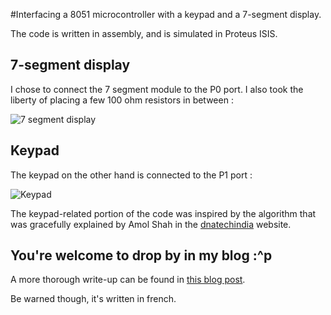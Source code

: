 #Interfacing a 8051 microcontroller with a keypad and a 7-segment display.

The code is written in assembly, and is simulated in Proteus ISIS.


## 7-segment display

I chose to connect the 7 segment module to the P0 port. I also took the liberty of placing a few 100 ohm resistors in between :

![7 segment display](http://3.bp.blogspot.com/-4XUDNM1h7CI/VMZieMBw9WI/AAAAAAAAAIc/SUxVmHawXYc/s1600/7segment.PNG)

## Keypad

The keypad on the other hand is connected to the P1 port :

![Keypad](http://1.bp.blogspot.com/-TCWy5L_gLlo/VMZgAapNE6I/AAAAAAAAAIQ/1bcJF3HiEI4/s1600/keypad.PNG)

The keypad-related portion of the code was inspired by the algorithm that was gracefully explained by Amol Shah in the [dnatechindia](http://www.dnatechindia.com/Tutorial/8051-Tutorial/Interfacing-Matrix-Keypad-to-8051.html) website.

## You're welcome to drop by in my blog :^p

A more thorough write-up can be found in [this blog post]().

Be warned though, it's written in french.
